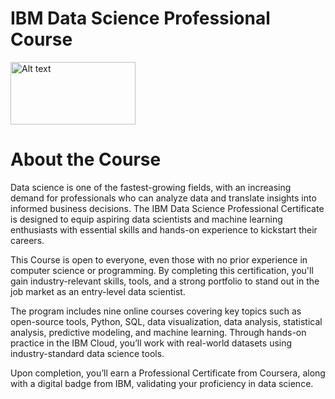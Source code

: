 # IBM Data Science Professional Course
<img src="https://upload.wikimedia.org/wikipedia/commons/5/51/IBM_logo.svg" alt="Alt text" width="200" height="100" align="center">

# About the Course 
Data science is one of the fastest-growing fields, with an increasing demand for professionals who can analyze data and translate insights into informed business decisions. The IBM Data Science Professional Certificate is designed to equip aspiring data scientists and machine learning enthusiasts with essential skills and hands-on experience to kickstart their careers.  

This Course is open to everyone, even those with no prior experience in computer science or programming. By completing this certification, you'll gain industry-relevant skills, tools, and a strong portfolio to stand out in the job market as an entry-level data scientist.  

The program includes nine online courses covering key topics such as open-source tools, Python, SQL, data visualization, data analysis, statistical analysis, predictive modeling, and machine learning. Through hands-on practice in the IBM Cloud, you’ll work with real-world datasets using industry-standard data science tools.  

Upon completion, you’ll earn a Professional Certificate from Coursera, along with a digital badge from IBM, validating your proficiency in data science.
